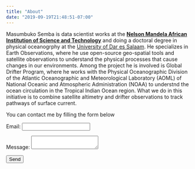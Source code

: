 ```yaml
---
title: "About"
date: "2019-09-19T21:48:51-07:00"
---
```


Masumbuko Semba is data scientist works at the [**Nelson Mandela African Institution of Science and Technology**](www.nm-aist.ac.tz) and doing a doctoral degree in physical oceanogrphy at the [University of Dar es Salaam](www.udsm.ac.tz). He specializes in Earth Observations, where he use open-source geo-spatial tools and satellite observations to understand the physical processes that cause changes in our environments. Among the project he is involved is Global Drifter Program, where he works with the Physical Oceanographic Division of the Atlantic Oceanographic and Meteorological Laboratory (AOML) of National Oceanic and Atmospheric Administration (NOAA) to understnd the ocean circulation in the Tropical Indian Ocean region. What we do in this initiative is to combine satellite altimetry and drifter observations to track pathways of surface current.

You can contact me by filling the form below

<form name="contact" method="POST" netlify>
  <p>
    <label>Email: <input type="text" name="name" /></label>
  </p>
  <p>
    <label>Message: <textarea name="message"></textarea></label>
  </p>
  <div data-netlify-recaptcha></div>
  <p>
    <button type=”submit”>Send</button>
  </p>
</form>